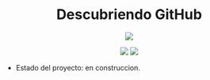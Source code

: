 <h1 align="center">Descubriendo GitHub</h1>

<p align="center">
   <img src="https://github.com/ChrisHub0/sistemaDeRegistro/assets/124089607/64509fe1-f340-4f65-800c-ee3707e3c800">
</p>

<p align="center">
   <img src="https://img.shields.io/badge/status-descubriendo-green?style=plastic&logo=github&logoColor=black">
   <img src="https://img.shields.io/badge/relase%20date-april%2024-yellow?style=plastic&logo=counterstrike&logoColor=white">  
</p>

- Estado del proyecto: en construccion.
